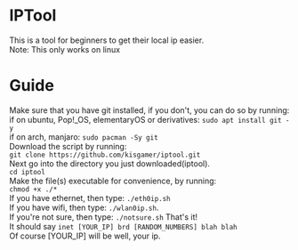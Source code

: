 # IPTool
This is a tool for beginners to get their local ip easier.\
Note: This only works on linux

# Guide
Make sure that you have git installed, if you don't, you can do so by running:\
if on ubuntu, Pop!_OS, elementaryOS or derivatives: `sudo apt install git -y`\
if on arch, manjaro: `sudo pacman -Sy git`\
Download the script by running:\
`git clone https://github.com/kisgamer/iptool.git`\
Next go into the directory you just downloaded(iptool).\
`cd iptool`\
Make the file(s) executable for convenience, by running:\
`chmod +x ./*`\
If you have ethernet, then type: `./eth0ip.sh`\
If you have wifi, then type: `./wlan0ip.sh`.\
If you're not sure, then type: `./notsure.sh`
That's it!\
It should say `inet [YOUR_IP] brd [RANDOM_NUMBERS] blah blah`\
Of course [YOUR_IP] will be well, your ip.

